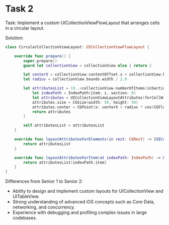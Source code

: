# Task 2

Task: Implement a custom UICollectionViewFlowLayout that arranges cells in a
circular layout.

Solution:

```swift
class CircularCollectionViewLayout: UICollectionViewFlowLayout {

    override func prepare() {
        super.prepare()
        guard let collectionView = collectionView else { return }

        let centerX = collectionView.contentOffset.x + collectionView.bounds.width / 2.0
        let radius = collectionView.bounds.width / 2.0

        let attributesList = (0..<collectionView.numberOfItems(inSection: 0)).map { (i) -> UICollectionViewLayoutAttributes in
            let indexPath = IndexPath(item: i, section: 0)
            let attributes = UICollectionViewLayoutAttributes(forCellWith: indexPath)
            attributes.size = CGSize(width: 50, height: 50)
            attributes.center = CGPoint(x: centerX + radius * cos(CGFloat(i) * 2 * CGFloat.pi / CGFloat(collectionView.numberOfItems(inSection: 0))), y: collectionView.bounds.midY)
            return attributes
        }

        self.attributesList = attributesList
    }

    override func layoutAttributesForElements(in rect: CGRect) -> [UICollectionViewLayoutAttributes]? {
        return attributesList
    }

    override func layoutAttributesForItem(at indexPath: IndexPath) -> UICollectionViewLayoutAttributes? {
        return attributesList[indexPath.item]
    }
}
```

Differences from Senior 1 to Senior 2:

-   Ability to design and implement custom layouts for UICollectionView and
    UITableView.
-   Strong understanding of advanced iOS concepts such as Core Data, networking,
    and concurrency.
-   Experience with debugging and profiling complex issues in large codebases.
